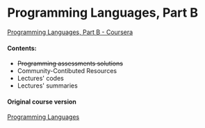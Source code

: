 # Programming Languages, Part B
[Programming Languages, Part B - Coursera](https://www.coursera.org/learn/programming-languages-part-b)
#### Contents:
- ~~Programming assessments solutions~~
- Community-Contibuted Resources
- Lectures' codes
- Lectures' summaries
#### Original course version
[Programming Languages](https://courses.cs.washington.edu/courses/cse341/19sp/)
